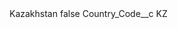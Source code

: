 <?xml version="1.0" encoding="UTF-8"?>
<CustomMetadata xmlns="http://soap.sforce.com/2006/04/metadata" xmlns:xsi="http://www.w3.org/2001/XMLSchema-instance" xmlns:xsd="http://www.w3.org/2001/XMLSchema">
    <label>Kazakhstan</label>
    <protected>false</protected>
    <values>
        <field>Country_Code__c</field>
        <value xsi:type="xsd:string">KZ</value>
    </values>
</CustomMetadata>
